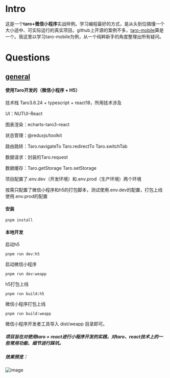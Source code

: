 # Intro
这是一个**taro+微信小程序**实战样例。学习编程最好的方式，是从头到位搞懂一个大小适中、可实际运行的真实项目。github上开源的案例不多，[taro-mobile](https://github.com/mzh-note/taro-mobile)算是一个。我这里以学习taro-mobile为例，从一个纯粹新手的角度整理出所有疑问。
# Questions
## [general](./tutorials/questions/general.md)

####  使用Taro开发的（微信小程序 + H5）
技术栈 Taro3.6.24 + typescript + react18，所用技术涉及

UI：NUTUI-React

图表渲染：echarts-taro3-react

状态管理：@reduxjs/toolkit

路由跳转：Taro.navigateTo Taro.redirectTo Taro.switchTab

数据请求：封装的Taro.request

数据缓存：Taro.getStorage Taro.setStorage

项目配置了.env.dev（开发环境）和.env.prod（生产环境）两个环境

按需只配置了微信小程序和h5的打包脚本，测试使用.env.dev的配置，打包上线使用.env.prod的配置

#### 安装
```shell
pnpm install 
```
#### 本地开发
启动h5
```shell
pnpm run dev:h5 
```
启动微信小程序
```shell
pnpm run dev:weapp 
```
h5打包上线
```shell
pnpm run build:h5
```
微信小程序打包上线
```shell
pnpm run build:weapp
```
微信小程序开发者工具导入 dist/weapp 目录即可。

##### 项目旨在对使用taro + react进行小程序开发的实践，对taro、react技术上的一些常用功能、细节进行踩坑。

##### 效果预览：
![image](https://github.com/mzh-note/taro-mobile/assets/15724309/7eea06a2-0841-4c1a-ac3c-55d11aa9dcee)

